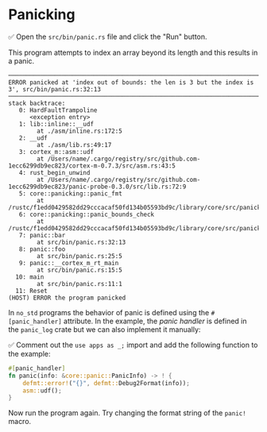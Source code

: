 # Panicking

✅ Open the `src/bin/panic.rs` file and click the "Run" button.

This program attempts to index an array beyond its length and this results in a panic.

``` console
────────────────────────────────────────────────────────────────────────────────
ERROR panicked at 'index out of bounds: the len is 3 but the index is 3', src/bin/panic.rs:32:13
────────────────────────────────────────────────────────────────────────────────
stack backtrace:
   0: HardFaultTrampoline
      <exception entry>
   1: lib::inline::__udf
        at ./asm/inline.rs:172:5
   2: __udf
        at ./asm/lib.rs:49:17
   3: cortex_m::asm::udf
        at /Users/name/.cargo/registry/src/github.com-1ecc6299db9ec823/cortex-m-0.7.3/src/asm.rs:43:5
   4: rust_begin_unwind
        at /Users/name/.cargo/registry/src/github.com-1ecc6299db9ec823/panic-probe-0.3.0/src/lib.rs:72:9
   5: core::panicking::panic_fmt
        at /rustc/f1edd0429582dd29cccacaf50fd134b05593bd9c/library/core/src/panicking.rs:100:14
   6: core::panicking::panic_bounds_check
        at /rustc/f1edd0429582dd29cccacaf50fd134b05593bd9c/library/core/src/panicking.rs:76:5
   7: panic::bar
        at src/bin/panic.rs:32:13
   8: panic::foo
        at src/bin/panic.rs:25:5
   9: panic::__cortex_m_rt_main
        at src/bin/panic.rs:15:5
  10: main
        at src/bin/panic.rs:11:1
  11: Reset
(HOST) ERROR the program panicked
```

In `no_std` programs the behavior of panic is defined using the `#[panic_handler]` attribute. In the example, the *panic handler* is defined in the `panic_log` crate but we can also implement it manually:

✅ Comment out the `use apps as _;` import and add the following function to the example:

``` rust
#[panic_handler]
fn panic(info: &core::panic::PanicInfo) -> ! {
    defmt::error!("{}", defmt::Debug2Format(info));
    asm::udf();
}
```

Now run the program again. Try changing the format string of the `panic!` macro.
